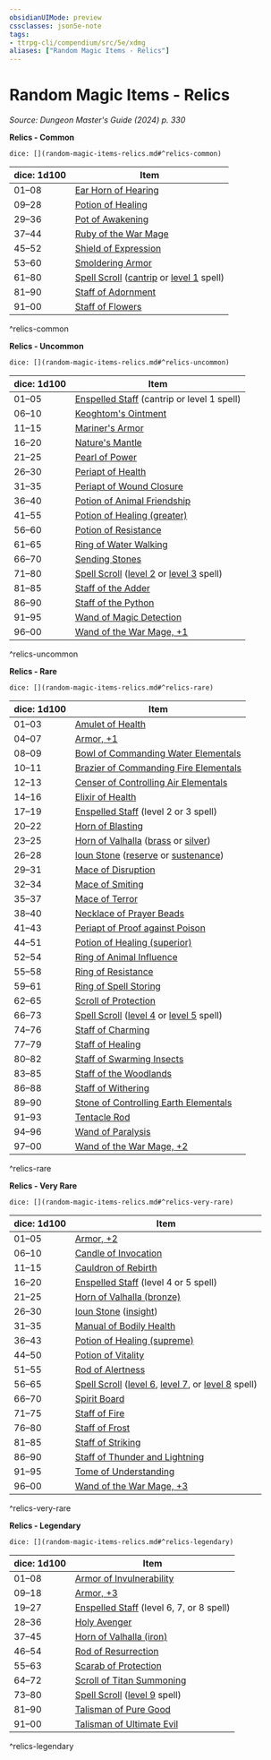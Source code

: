 ```yaml
---
obsidianUIMode: preview
cssclasses: json5e-note
tags:
- ttrpg-cli/compendium/src/5e/xdmg
aliases: ["Random Magic Items - Relics"]
---
```

# Random Magic Items - Relics
*Source: Dungeon Master's Guide (2024) p. 330* 

**Relics - Common**

`dice: [](random-magic-items-relics.md#^relics-common)`

| dice: 1d100 | Item |
|-------------|------|
| 01–08 | [Ear Horn of Hearing](2-Mechanics/CLI/items/ear-horn-of-hearing-xdmg.md) |
| 09–28 | [Potion of Healing](2-Mechanics/CLI/items/potion-of-healing-xdmg.md) |
| 29–36 | [Pot of Awakening](2-Mechanics/CLI/items/pot-of-awakening-xdmg.md) |
| 37–44 | [Ruby of the War Mage](2-Mechanics/CLI/items/ruby-of-the-war-mage-xdmg.md) |
| 45–52 | [Shield of Expression](2-Mechanics/CLI/items/shield-of-expression-xdmg.md) |
| 53–60 | [Smoldering Armor](2-Mechanics/CLI/items/smoldering-armor-xdmg.md) |
| 61–80 | [Spell Scroll](2-Mechanics/CLI/items/spell-scroll-xdmg.md) ([cantrip](2-Mechanics/CLI/items/spell-scroll-cantrip-xdmg.md) or [level 1](2-Mechanics/CLI/items/spell-scroll-level-1-xdmg.md) spell) |
| 81–90 | [Staff of Adornment](2-Mechanics/CLI/items/staff-of-adornment-xdmg.md) |
| 91–00 | [Staff of Flowers](2-Mechanics/CLI/items/staff-of-flowers-xdmg.md) |
^relics-common

**Relics - Uncommon**

`dice: [](random-magic-items-relics.md#^relics-uncommon)`

| dice: 1d100 | Item |
|-------------|------|
| 01–05 | [Enspelled Staff](2-Mechanics/CLI/items/enspelled-staff-xdmg.md) (cantrip or level 1 spell) |
| 06–10 | [Keoghtom's Ointment](2-Mechanics/CLI/items/keoghtoms-ointment-xdmg.md) |
| 11–15 | [Mariner's Armor](2-Mechanics/CLI/items/mariners-armor-xdmg.md) |
| 16–20 | [Nature's Mantle](2-Mechanics/CLI/items/natures-mantle-xdmg.md) |
| 21–25 | [Pearl of Power](2-Mechanics/CLI/items/pearl-of-power-xdmg.md) |
| 26–30 | [Periapt of Health](2-Mechanics/CLI/items/periapt-of-health-xdmg.md) |
| 31–35 | [Periapt of Wound Closure](2-Mechanics/CLI/items/periapt-of-wound-closure-xdmg.md) |
| 36–40 | [Potion of Animal Friendship](2-Mechanics/CLI/items/potion-of-animal-friendship-xdmg.md) |
| 41–55 | [Potion of Healing (greater)](2-Mechanics/CLI/items/potion-of-greater-healing-xdmg.md) |
| 56–60 | [Potion of Resistance](2-Mechanics/CLI/items/potion-of-resistance-xdmg.md) |
| 61–65 | [Ring of Water Walking](2-Mechanics/CLI/items/ring-of-water-walking-xdmg.md) |
| 66–70 | [Sending Stones](2-Mechanics/CLI/items/sending-stones-xdmg.md) |
| 71–80 | [Spell Scroll](2-Mechanics/CLI/items/spell-scroll-xdmg.md) ([level 2](2-Mechanics/CLI/items/spell-scroll-level-2-xdmg.md) or [level 3](2-Mechanics/CLI/items/spell-scroll-level-3-xdmg.md) spell) |
| 81–85 | [Staff of the Adder](2-Mechanics/CLI/items/staff-of-the-adder-xdmg.md) |
| 86–90 | [Staff of the Python](2-Mechanics/CLI/items/staff-of-the-python-xdmg.md) |
| 91–95 | [Wand of Magic Detection](2-Mechanics/CLI/items/wand-of-magic-detection-xdmg.md) |
| 96–00 | [Wand of the War Mage, +1](2-Mechanics/CLI/items/1-wand-of-the-war-mage-xdmg.md) |
^relics-uncommon

**Relics - Rare**

`dice: [](random-magic-items-relics.md#^relics-rare)`

| dice: 1d100 | Item |
|-------------|------|
| 01–03 | [Amulet of Health](2-Mechanics/CLI/items/amulet-of-health-xdmg.md) |
| 04–07 | [Armor, +1](2-Mechanics/CLI/items/1-armor-xdmg.md) |
| 08–09 | [Bowl of Commanding Water Elementals](2-Mechanics/CLI/items/bowl-of-commanding-water-elementals-xdmg.md) |
| 10–11 | [Brazier of Commanding Fire Elementals](2-Mechanics/CLI/items/brazier-of-commanding-fire-elementals-xdmg.md) |
| 12–13 | [Censer of Controlling Air Elementals](2-Mechanics/CLI/items/censer-of-controlling-air-elementals-xdmg.md) |
| 14–16 | [Elixir of Health](2-Mechanics/CLI/items/elixir-of-health-xdmg.md) |
| 17–19 | [Enspelled Staff](2-Mechanics/CLI/items/enspelled-staff-xdmg.md) (level 2 or 3 spell) |
| 20–22 | [Horn of Blasting](2-Mechanics/CLI/items/horn-of-blasting-xdmg.md) |
| 23–25 | [Horn of Valhalla](2-Mechanics/CLI/items/horn-of-valhalla-xdmg.md) ([brass](2-Mechanics/CLI/items/horn-of-valhalla-brass-xdmg.md) or [silver](2-Mechanics/CLI/items/horn-of-valhalla-silver-xdmg.md)) |
| 26–28 | [Ioun Stone](2-Mechanics/CLI/items/ioun-stone-xdmg.md) ([reserve](2-Mechanics/CLI/items/ioun-stone-reserve-xdmg.md) or [sustenance](2-Mechanics/CLI/items/ioun-stone-sustenance-xdmg.md)) |
| 29–31 | [Mace of Disruption](2-Mechanics/CLI/items/mace-of-disruption-xdmg.md) |
| 32–34 | [Mace of Smiting](2-Mechanics/CLI/items/mace-of-smiting-xdmg.md) |
| 35–37 | [Mace of Terror](2-Mechanics/CLI/items/mace-of-terror-xdmg.md) |
| 38–40 | [Necklace of Prayer Beads](2-Mechanics/CLI/items/necklace-of-prayer-beads-xdmg.md) |
| 41–43 | [Periapt of Proof against Poison](2-Mechanics/CLI/items/periapt-of-proof-against-poison-xdmg.md) |
| 44–51 | [Potion of Healing (superior)](2-Mechanics/CLI/items/potion-of-superior-healing-xdmg.md) |
| 52–54 | [Ring of Animal Influence](2-Mechanics/CLI/items/ring-of-animal-influence-xdmg.md) |
| 55–58 | [Ring of Resistance](2-Mechanics/CLI/items/ring-of-resistance-xdmg.md) |
| 59–61 | [Ring of Spell Storing](2-Mechanics/CLI/items/ring-of-spell-storing-xdmg.md) |
| 62–65 | [Scroll of Protection](2-Mechanics/CLI/items/scroll-of-protection-xdmg.md) |
| 66–73 | [Spell Scroll](2-Mechanics/CLI/items/spell-scroll-xdmg.md) ([level 4](2-Mechanics/CLI/items/spell-scroll-level-4-xdmg.md) or [level 5](2-Mechanics/CLI/items/spell-scroll-level-5-xdmg.md) spell) |
| 74–76 | [Staff of Charming](2-Mechanics/CLI/items/staff-of-charming-xdmg.md) |
| 77–79 | [Staff of Healing](2-Mechanics/CLI/items/staff-of-healing-xdmg.md) |
| 80–82 | [Staff of Swarming Insects](2-Mechanics/CLI/items/staff-of-swarming-insects-xdmg.md) |
| 83–85 | [Staff of the Woodlands](2-Mechanics/CLI/items/staff-of-the-woodlands-xdmg.md) |
| 86–88 | [Staff of Withering](2-Mechanics/CLI/items/staff-of-withering-xdmg.md) |
| 89–90 | [Stone of Controlling Earth Elementals](2-Mechanics/CLI/items/stone-of-controlling-earth-elementals-xdmg.md) |
| 91–93 | [Tentacle Rod](2-Mechanics/CLI/items/tentacle-rod-xdmg.md) |
| 94–96 | [Wand of Paralysis](2-Mechanics/CLI/items/wand-of-paralysis-xdmg.md) |
| 97–00 | [Wand of the War Mage, +2](2-Mechanics/CLI/items/2-wand-of-the-war-mage-xdmg.md) |
^relics-rare

**Relics - Very Rare**

`dice: [](random-magic-items-relics.md#^relics-very-rare)`

| dice: 1d100 | Item |
|-------------|------|
| 01–05 | [Armor, +2](2-Mechanics/CLI/items/2-armor-xdmg.md) |
| 06–10 | [Candle of Invocation](2-Mechanics/CLI/items/candle-of-invocation-xdmg.md) |
| 11–15 | [Cauldron of Rebirth](2-Mechanics/CLI/items/cauldron-of-rebirth-xdmg.md) |
| 16–20 | [Enspelled Staff](2-Mechanics/CLI/items/enspelled-staff-xdmg.md) (level 4 or 5 spell) |
| 21–25 | [Horn of Valhalla (bronze)](2-Mechanics/CLI/items/horn-of-valhalla-bronze-xdmg.md) |
| 26–30 | [Ioun Stone](2-Mechanics/CLI/items/ioun-stone-xdmg.md) ([insight](2-Mechanics/CLI/items/ioun-stone-insight-xdmg.md)) |
| 31–35 | [Manual of Bodily Health](2-Mechanics/CLI/items/manual-of-bodily-health-xdmg.md) |
| 36–43 | [Potion of Healing (supreme)](2-Mechanics/CLI/items/potion-of-supreme-healing-xdmg.md) |
| 44–50 | [Potion of Vitality](2-Mechanics/CLI/items/potion-of-vitality-xdmg.md) |
| 51–55 | [Rod of Alertness](2-Mechanics/CLI/items/rod-of-alertness-xdmg.md) |
| 56–65 | [Spell Scroll](2-Mechanics/CLI/items/spell-scroll-xdmg.md) ([level 6](2-Mechanics/CLI/items/spell-scroll-level-6-xdmg.md), [level 7](2-Mechanics/CLI/items/spell-scroll-level-7-xdmg.md), or [level 8](2-Mechanics/CLI/items/spell-scroll-level-8-xdmg.md) spell) |
| 66–70 | [Spirit Board](2-Mechanics/CLI/items/spirit-board-xdmg.md) |
| 71–75 | [Staff of Fire](2-Mechanics/CLI/items/staff-of-fire-xdmg.md) |
| 76–80 | [Staff of Frost](2-Mechanics/CLI/items/staff-of-frost-xdmg.md) |
| 81–85 | [Staff of Striking](2-Mechanics/CLI/items/staff-of-striking-xdmg.md) |
| 86–90 | [Staff of Thunder and Lightning](2-Mechanics/CLI/items/staff-of-thunder-and-lightning-xdmg.md) |
| 91–95 | [Tome of Understanding](2-Mechanics/CLI/items/tome-of-understanding-xdmg.md) |
| 96–00 | [Wand of the War Mage, +3](2-Mechanics/CLI/items/3-wand-of-the-war-mage-xdmg.md) |
^relics-very-rare

**Relics - Legendary**

`dice: [](random-magic-items-relics.md#^relics-legendary)`

| dice: 1d100 | Item |
|-------------|------|
| 01–08 | [Armor of Invulnerability](2-Mechanics/CLI/items/armor-of-invulnerability-xdmg.md) |
| 09–18 | [Armor, +3](2-Mechanics/CLI/items/3-armor-xdmg.md) |
| 19–27 | [Enspelled Staff](2-Mechanics/CLI/items/enspelled-staff-xdmg.md) (level 6, 7, or 8 spell) |
| 28–36 | [Holy Avenger](2-Mechanics/CLI/items/holy-avenger-xdmg.md) |
| 37–45 | [Horn of Valhalla (iron)](2-Mechanics/CLI/items/horn-of-valhalla-iron-xdmg.md) |
| 46–54 | [Rod of Resurrection](2-Mechanics/CLI/items/rod-of-resurrection-xdmg.md) |
| 55–63 | [Scarab of Protection](2-Mechanics/CLI/items/scarab-of-protection-xdmg.md) |
| 64–72 | [Scroll of Titan Summoning](2-Mechanics/CLI/items/scroll-of-titan-summoning-xdmg.md) |
| 73–80 | [Spell Scroll](2-Mechanics/CLI/items/spell-scroll-xdmg.md) ([level 9](2-Mechanics/CLI/items/spell-scroll-level-9-xdmg.md) spell) |
| 81–90 | [Talisman of Pure Good](2-Mechanics/CLI/items/talisman-of-pure-good-xdmg.md) |
| 91–00 | [Talisman of Ultimate Evil](2-Mechanics/CLI/items/talisman-of-ultimate-evil-xdmg.md) |
^relics-legendary